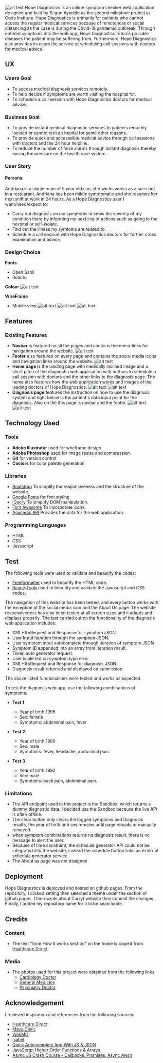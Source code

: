 ![alt text](assets/images/Banner.png)
Hope Diagnostics is an online symptom checker web application designed and built 
by Segun Ayodele as the second milestone project at Code Institute. Hope Diagnostics 
is primarily for patients who cannot access the regular medical services because of 
remoteness or social distancing as the case is during the Covid-19 pandemic outbreak.
Through entered symptoms into the web app, Hope Diagnostics returns possible diseases 
the patient may be suffering from.
Furthermore, Hope Diagnostics also provides its users the service of scheduling call 
sessions with doctors for medical advice.

## UX
### Users Goal
* To access medical diagnosis services remotely.
* To help decide if symptoms are worth visiting the hospital for.
* To schedule a call session with Hope Diagnostics doctors for medical advice.

### Business Goal
* To provide instant medical diagnostic services to patients remotely located 
   or cannot visit an hopital for some other reasons.
* To provide quick and accesssible medical advice through call sessions with 
   doctors and the 24 hour helpline.
* To reduce the number of false alarms through instant diagnosis thereby easing
   the pressure on the health care system.

### User Story
#### Persona
Andriana is a single mum of 5 year old son, she works works as a sue chef in a
restuarant.
Andriana has been mildly symptomatic and she resumes her next shift at work in 24 
hours. As a Hope Diagnostics user I want/need/expect to:
* Carry out diagnosis on my symptoms to know the severity of my condition there by informing my next line of actions such as going to the hospital or self-isolate.
* Find out the illness my symtoms are related to.
* Schedule a call session with Hope Diagnostics doctors for further cross examination and advice.



### Design Choice

**Fonts**
* Open Sans
* Roboto

**Colour**
![alt text](assets/images/Hope-Diagnostics-colour-profile.png)

**WireFrame**
* Mobile view
![alt text](assets/wireframe/Mobile-view.png)
![alt text](assets/wireframe/Home-bg.png)
![alt text](assets/wireframe/Diagnosis-bg.png)




## Features
### Existing Features
* __Navbar__ is featured on all the pages and contains the menu-links for navigation around the website.
![alt text](assets/images/Navbar.png)
* __Footer__ also featured on every page and contains the social media icons and navigation links around the website.
![alt text](assets/images/footer.png)
* __Home page__ is the landing page with medically inclined image and a short pitch of the diagnostic web application 
with buttons to schedule a call session with doctors and the other links to the diagnosis page.
The home also features how the web application works and images of the leading doctors of Hope Diagnostics.
![alt text](assets/images/Home-screen.png) ![alt text](assets/images/Mobile-home.png)
* __Diagnosis page__ features the instruction on how to use the diagnosis system and right below is the patient's 
data input point for the diagnosis. Also on the this page is navbar and the footer.
![alt text](assets/images/Diagnosis-bg.png) ![alt text](assets/images/Diagnosis-mobile.png)


## Technology Used

### Tools
* __Adobe Illustrator__ used for wireframe design.
* __Adobe Photoshop__ used for image resize and compression.
* __Git__ for version control
* __Coolors__ for color palette generation


### Libraries
* [Bootstrap](https://getbootstrap.com/) To simplify the responsiveness and the structure of the website.
* [Google Fonts](https://fonts.google.com/) for font styling.
* [jQuery](https://jquery.com/) To simplify DOM manipulation.
* [Font Awasome](https://fontawesome.com/) To incorporate icons.
* [Apimedic API](https://apimedic.com/news) Provides the data for the web application.

### Programming Languages
* HTML
* CSS 
* Javascript

## Test
The following tools were used to validate and beautify the codes:
* [Freeformatter](https://www.freeformatter.com/html-formatter.html#ad-output) used to beautify the HTML code.
* [BeautyTools](http://beautifytools.com/css-validator.php) used to beautify and validate the Javascript and CSS codes.

The navigation of this website has been tested, and every button works with the exception of the social media icon and the About Us page.
The website responsiveness has also been tested at all screen sizes and it adapts and displays properly.
The test carried out on the functionality of the diagnosis web application includes:
* XMLHttpRequest and Response for symptom JSON.
* User Input Iteration through the symptom JSON.
* User symptom input autocomplete through iteration of symptom JSON
* Symptom ID appended into an array from Iteration result.
* Token auto generator request.
* User is alerted on symptom typo error.
* XMLHttpRequest and Response for diagnosis JSON.
* Diagnosis result returned and displayed on submission.

The above listed functionalities were tested and works as expected.

To test the diagnosis web app, use the following combinations of symptoms:
* __Test 1__ 
    * Year of birth:1995 
    * Sex: female
    * Symptoms: abdominal pain, fever

* __Test 2__
    * Year of birth:1990
    * Sex: male
    * Symptoms: fever, headache, abdominal pain.

* __Test 3__
    * Year of birth:1992
    * Sex: male
    * Symptoms: back pain, abdominal pain.    


### Limitations
* The API endpoint used in this project is the Sandbox, which returns a dummy 
diagnostic data. I decided use the Sandbox because the live API is often offline.
* The clear button only clears the logged symptoms and Diagnosis 
results, the year of birth and sex remains until page reloads or manually removed.
* when symptom combinations returns no diagnosis result, there is no message to 
alert the user.
* Because of time constraint, the schedule generator API could not be integrated 
into the website, instead the schedule button links an external schedule generator service.
* The About us page was not designed


## Deployment
Hope Diagnostics is deployed and hosted on github pages. 
From the repository, I clicked setting then selected a theme under the section of github 
pages. I then wrote about Curryt website then commit the changes. Finally, I added my repository 
name for it to be searchable.


## Credits
### Content
* The text "from How it works section" on the home is copied from 
[Healthcare Direct](https://www.healthdirect.gov.au/symptom-checker)
### Media
* The photos used for this project were obtained from the following links
    * [Cardiology Doctor](https://epmgaa.media.clients.ellingtoncms.com/img/photos/2016/02/04/Screen_Shot_2016-02-04_at_6.52.32_PM_t750x550.png?d885fc46c41745b3b5de550c70336c1b382931d2)
    * [General Medicine](https://lincolnplacemedical.ie/team-member/dr-michelle-rodgers/doctor/)
    * [Psychiatry Doctor](https://nationaltoday.com/doctors-day/)

## Acknowledgement

I recieved inspiration and references from the following sources:
* [Healthcare Direct](https://www.healthdirect.gov.au/symptom-checker)
* [Mayo Clinic](https://www.mayoclinic.org/)
* [WebMD](https://symptoms.webmd.com/default.htm)
* [Isabel](https://symptomchecker.isabelhealthcare.com/)
* [Quick Autocomplete App With JS & JSON](https://www.youtube.com/watch?v=1iysNUrI3lw)
* [JavaScript Higher Order Functions & Arrays](https://www.youtube.com/watch?v=rRgD1yVwIvE)
* [Async JS Crash Course - Callbacks, Promises, Async Await](https://www.youtube.com/watch?v=PoRJizFvM7s)









